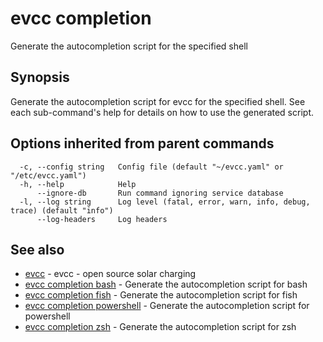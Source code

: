 # evcc completion

Generate the autocompletion script for the specified shell

## Synopsis

Generate the autocompletion script for evcc for the specified shell.
See each sub-command's help for details on how to use the generated script.


## Options inherited from parent commands

```
  -c, --config string   Config file (default "~/evcc.yaml" or "/etc/evcc.yaml")
  -h, --help            Help
      --ignore-db       Run command ignoring service database
  -l, --log string      Log level (fatal, error, warn, info, debug, trace) (default "info")
      --log-headers     Log headers
```

## See also

* [evcc](evcc.md)	 - evcc - open source solar charging
* [evcc completion bash](evcc_completion_bash.md)	 - Generate the autocompletion script for bash
* [evcc completion fish](evcc_completion_fish.md)	 - Generate the autocompletion script for fish
* [evcc completion powershell](evcc_completion_powershell.md)	 - Generate the autocompletion script for powershell
* [evcc completion zsh](evcc_completion_zsh.md)	 - Generate the autocompletion script for zsh



